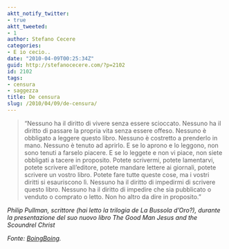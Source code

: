 ```yaml
---
aktt_notify_twitter:
- true
aktt_tweeted:
- 1
author: Stefano Cecere
categories:
- E io cecio..
date: "2010-04-09T00:25:34Z"
guid: http://stefanocecere.com/?p=2102
id: 2102
tags:
- censura
- saggezza
title: De censura
slug: /2010/04/09/de-censura/
---
```


> &#8220;Nessuno ha il diritto di vivere senza essere scioccato. Nessuno ha il diritto di passare la propria vita senza essere offeso. Nessuno è obbligato a leggere questo libro. Nessuno è costretto a prenderlo in mano. Nessuno è tenuto ad aprirlo. E se lo aprono e lo leggono, non sono tenuti a farselo piacere. E se lo leggete e non vi piace, non siete obbligati a tacere in proposito. Potete scrivermi, potete lamentarvi, potete scrivere all&#8217;editore, potete mandare lettere ai giornali, potete scrivere un vostro libro. Potete fare tutte queste cose, ma i vostri diritti si esauriscono lì. Nessuno ha il diritto di impedirmi di scrivere questo libro. Nessuno ha il diritto di impedire che sia pubblicato o venduto o comprato o letto. Non ho altro da dire in proposito.&#8221;

_Philip Pullman, scrittore (hai letto la trilogia de La Bussola d&#8217;Oro?), durante la presentazione del suo nuovo libro The Good Man Jesus and the Scoundrel Christ_

_Fonte: [BoingBoing](http://www.boingboing.net/2010/03/29/philip-pullman-on-ce.html)._
